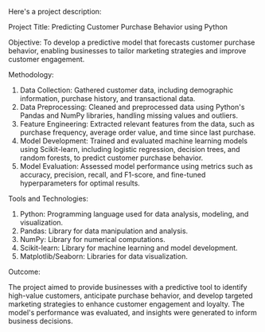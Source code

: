 Here's a project description:

Project Title: Predicting Customer Purchase Behavior using Python

Objective: To develop a predictive model that forecasts customer purchase behavior, enabling businesses to tailor marketing strategies and improve customer engagement.

Methodology:

1. Data Collection: Gathered customer data, including demographic information, purchase history, and transactional data.
2. Data Preprocessing: Cleaned and preprocessed data using Python's Pandas and NumPy libraries, handling missing values and outliers.
3. Feature Engineering: Extracted relevant features from the data, such as purchase frequency, average order value, and time since last purchase.
4. Model Development: Trained and evaluated machine learning models using Scikit-learn, including logistic regression, decision trees, and random forests, to predict customer purchase behavior.
5. Model Evaluation: Assessed model performance using metrics such as accuracy, precision, recall, and F1-score, and fine-tuned hyperparameters for optimal results.

Tools and Technologies:

1. Python: Programming language used for data analysis, modeling, and visualization.
2. Pandas: Library for data manipulation and analysis.
3. NumPy: Library for numerical computations.
4. Scikit-learn: Library for machine learning and model development.
5. Matplotlib/Seaborn: Libraries for data visualization.

Outcome:

The project aimed to provide businesses with a predictive tool to identify high-value customers, anticipate purchase behavior, and develop targeted marketing strategies to enhance customer engagement and loyalty. The model's performance was evaluated, and insights were generated to inform business decisions.
